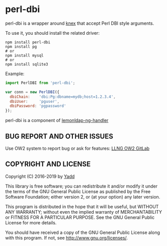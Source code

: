 # perl-dbi

perl-dbi is a wrapper around [knex](http://knexjs.org/)
that accept Perl DBI style arguments.

To use it, you should install the related driver:
```shell
npm install perl-dbi
npm install pg
# or
npm install mysql
# or
npm install sqlite3
```

Example:
```js
import PerlDBI from 'perl-dbi';

var conn = new PerlDBI({
  dbiChain:    'dbi:Pg:dbname=mydb;host=1.2.3.4',
  dbiUser:     'pguser',
  dbiPassword: 'pgpassword'
});
```

perl-dbi is a component of [lemonldap-ng-handler](https://www.npmjs.com/package/lemonldap-ng-handler)

## BUG REPORT AND OTHER ISSUES

Use OW2 system to report bug or ask for features:
[LLNG OW2 GitLab](https://gitlab.ow2.org/lemonldap-ng/lemonldap-ng/issues)

## COPYRIGHT AND LICENSE

Copyright (C) 2016-2019 by [Yadd](mailto:yadd@debian.org)

This library is free software; you can redistribute it and/or modify
it under the terms of the GNU General Public License as published by
the Free Software Foundation; either version 2, or (at your option)
any later version.

This program is distributed in the hope that it will be useful,
but WITHOUT ANY WARRANTY; without even the implied warranty of
MERCHANTABILITY or FITNESS FOR A PARTICULAR PURPOSE.  See the
GNU General Public License for more details.

You should have received a copy of the GNU General Public License
along with this program.  If not, see http://www.gnu.org/licenses/.
